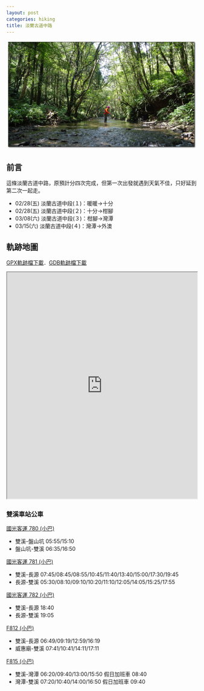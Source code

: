 ```yaml
---
layout: post
categories: hiking
title: 淡蘭古道中路
---
```


![File](/assets/images/Tamsui-Kavalan-Trails-Centra.png)

## 前言

這條淡蘭古道中路，原預計分四次完成，但第一次出發就遇到天氣不佳，只好延到第二次一起走。

- 02/28(五) 淡蘭古道中段(１)：暖暖→十分
- 02/28(五) 淡蘭古道中段(２)：十分→柑腳
- 03/08(六) 淡蘭古道中段(３)：柑腳→灣潭
- 03/15(六) 淡蘭古道中段(４)：灣潭→外澳

## 軌跡地圖

[GPX軌跡檔下載](/assets/gpx/淡蘭古道中路.gpx)．[GDB軌跡檔下載](/assets/gpx/淡蘭古道中路.gdb) 
<iframe src="https://www.google.com/maps/d/embed?mid=1sAZbuCyMfmWgEIYS3kHFt97HOY11M70&ehbc=2E312F" width="100%" height="600"></iframe>

### 雙溪車站公車

[國光客運 780 (小巴)](https://ebus.gov.taipei/MapOverview?nid=0400078000)
- 雙溪-盤山坑 05:55/15:10
- 盤山坑-雙溪 06:35/16:50

[國光客運 781 (小巴)](https://ebus.gov.taipei/MapOverview?nid=0400078100)
- 雙溪-長源 07:45/08:45/08:55/10:45/11:40/13:40/15:00/17:30/19:45
- 長源-雙溪 05:30/08:10/09:10/10:20/11:10/12:05/14:05/15:25/17:55

[國光客運 782 (小巴)](https://ebus.gov.taipei/MapOverview?nid=0400078200)
- 雙溪-長源 18:40
- 長源-雙溪 19:05

[F812 (小巴)](https://ebus.gov.taipei/MapOverview?nid=0454081200)
- 雙溪-長源 06:49/09:19/12:59/16:19
- 威惠廟-雙溪 07:41/10:41/14:11/17:11

[F815 (小巴)](https://ebus.gov.taipei/MapOverview?nid=0454081500)
- 雙溪-灣潭 06:20/09:40/13:00/15:50 假日加班車 08:40
- 灣潭-雙溪 07:20/10:40/14:00/16:50 假日加班車 09:40
